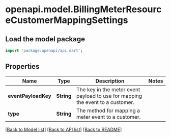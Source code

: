 # openapi.model.BillingMeterResourceCustomerMappingSettings

## Load the model package
```dart
import 'package:openapi/api.dart';
```

## Properties
Name | Type | Description | Notes
------------ | ------------- | ------------- | -------------
**eventPayloadKey** | **String** | The key in the meter event payload to use for mapping the event to a customer. | 
**type** | **String** | The method for mapping a meter event to a customer. | 

[[Back to Model list]](../README.md#documentation-for-models) [[Back to API list]](../README.md#documentation-for-api-endpoints) [[Back to README]](../README.md)


